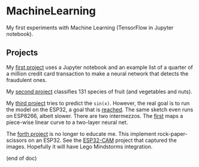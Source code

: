 # MachineLearning
My first experiments with Machine Learning (TensorFlow in Jupyter notebook).

## Projects

My [first project](creditcard/ML1CreditCard.ipynb) uses a Jupyter notebook and an example list of a quarter of a million credit card transaction 
to make a neural network that detects the fraudulent ones.

My [second project](fruitfind/fruitfind.ipynb) classifies 131 species of fruit (and vegetables and nuts).

My [third project](sine/sine.ipynb) tries to predict the `sin(x)`. 
However, the real goal is to run the model on the ESP32, a goal that is [reached](sine/sine32). The same sketch even runs on ESP8266, albeit slower.
There are two intermezzos. The [first](sine/piecewise-linear.ipynb) maps a piece-wise linear curve to a two-layer neural net.

The [forth project](rock-paper-scissors/rock-paper-scissors.ipynb) is no longer to educate me.
This implement rock-paper-scissors on an ESP32. 
See the [ESP32-CAM](https://github.com/maarten-pennings/esp32cam/tree/main/rock-paper-scissors) project that captured the images.
Hopefully it will have Lego Mindstorms integration.

(end of doc)

